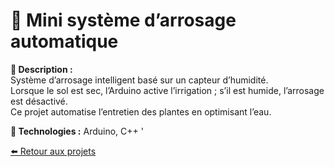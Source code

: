 # 🌱 Mini système d’arrosage automatique

**📌 Description :**  
Système d’arrosage intelligent basé sur un capteur d’humidité.  
Lorsque le sol est sec, l’Arduino active l’irrigation ; s’il est humide, l’arrosage est désactivé.  
Ce projet automatise l’entretien des plantes en optimisant l’eau.

**🧰 Technologies :** Arduino, C++
'

[⬅️ Retour aux projets](projets.md)


